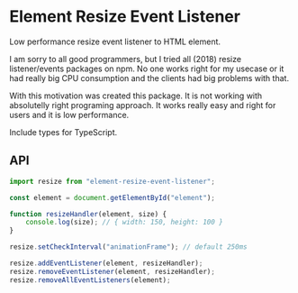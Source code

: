 # Element Resize Event Listener

Low performance resize event listener to HTML element.

I am sorry to all good programmers, but I tried all (2018) resize listener/events packages on npm.
No one works right for my usecase or it had really big CPU consumption and the clients had big problems with that.

With this motivation was created this package.
It is not working with absolutelly right programing approach. 
It works really easy and right for users and it is low performance.

Include types for TypeScript.

## API

```js
import resize from "element-resize-event-listener";

const element = document.getElementById("element");

function resizeHandler(element, size) {
    console.log(size); // { width: 150, height: 100 }
}

resize.setCheckInterval("animationFrame"); // default 250ms

resize.addEventListener(element, resizeHandler);
resize.removeEventListener(element, resizeHandler);
resize.removeAllEventListeners(element);
```
